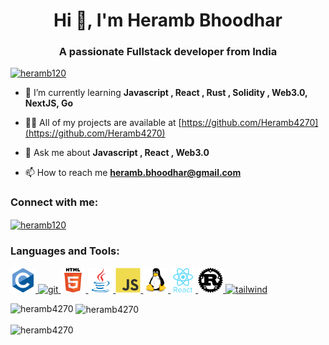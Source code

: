 <h1 align="center">Hi 👋, I'm Heramb Bhoodhar</h1>
<h3 align="center">A passionate Fullstack developer from India</h3>


<p align="left"> <a href="https://twitter.com/heramb120" target="blank"><img src="https://img.shields.io/twitter/follow/heramb120?logo=twitter&style=for-the-badge" alt="heramb120" /></a> </p>

- 🌱 I’m currently learning **Javascript , React , Rust , Solidity , Web3.0, NextJS, Go**

- 👨‍💻 All of my projects are available at [https://github.com/Heramb4270](https://github.com/Heramb4270)

- 💬 Ask me about **Javascript , React , Web3.0**

- 📫 How to reach me **heramb.bhoodhar@gmail.com**

<h3 align="left">Connect with me:</h3>
<p align="left">
<a href="https://twitter.com/heramb120" target="blank"><img align="center" src="https://raw.githubusercontent.com/rahuldkjain/github-profile-readme-generator/master/src/images/icons/Social/twitter.svg" alt="heramb120" height="30" width="40" /></a>
</p>

<h3 align="left">Languages and Tools:</h3>
<p align="left"> <a href="https://www.cprogramming.com/" target="_blank" rel="noreferrer"> <img src="https://raw.githubusercontent.com/devicons/devicon/master/icons/c/c-original.svg" alt="c" width="40" height="40"/> </a> <a href="https://git-scm.com/" target="_blank" rel="noreferrer"> <img src="https://www.vectorlogo.zone/logos/git-scm/git-scm-icon.svg" alt="git" width="40" height="40"/> </a> <a href="https://www.w3.org/html/" target="_blank" rel="noreferrer"> <img src="https://raw.githubusercontent.com/devicons/devicon/master/icons/html5/html5-original-wordmark.svg" alt="html5" width="40" height="40"/> </a> <a href="https://www.java.com" target="_blank" rel="noreferrer"> <img src="https://raw.githubusercontent.com/devicons/devicon/master/icons/java/java-original.svg" alt="java" width="40" height="40"/> </a> <a href="https://developer.mozilla.org/en-US/docs/Web/JavaScript" target="_blank" rel="noreferrer"> <img src="https://raw.githubusercontent.com/devicons/devicon/master/icons/javascript/javascript-original.svg" alt="javascript" width="40" height="40"/> </a> <a href="https://www.linux.org/" target="_blank" rel="noreferrer"> <img src="https://raw.githubusercontent.com/devicons/devicon/master/icons/linux/linux-original.svg" alt="linux" width="40" height="40"/> </a> <a href="https://reactjs.org/" target="_blank" rel="noreferrer"> <img src="https://raw.githubusercontent.com/devicons/devicon/master/icons/react/react-original-wordmark.svg" alt="react" width="40" height="40"/> </a> <a href="https://www.rust-lang.org" target="_blank" rel="noreferrer"> <img src="https://raw.githubusercontent.com/devicons/devicon/master/icons/rust/rust-plain.svg" alt="rust" width="40" height="40"/> </a> <a href="https://tailwindcss.com/" target="_blank" rel="noreferrer"> <img src="https://www.vectorlogo.zone/logos/tailwindcss/tailwindcss-icon.svg" alt="tailwind" width="40" height="40"/> </a> </p>

<p><img align="left" src="https://github-readme-stats.vercel.app/api/top-langs?username=heramb4270&show_icons=true&locale=en&layout=compact" alt="heramb4270" /></p>

<p>&nbsp;<img align="center" src="https://github-readme-stats.vercel.app/api?username=heramb4270&show_icons=true&locale=en" alt="heramb4270" /></p>

<p><img align="center" src="https://github-readme-streak-stats.herokuapp.com/?user=heramb4270&" alt="heramb4270" /></p>
